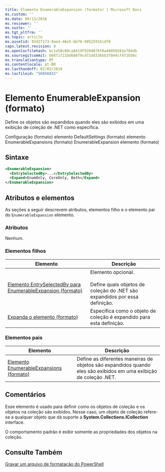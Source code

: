 ```yaml
---
title: Elemento EnumerableExpansion (formato) | Microsoft Docs
ms.custom: ''
ms.date: 09/13/2016
ms.reviewer: ''
ms.suite: ''
ms.tgt_pltfrm: ''
ms.topic: article
ms.assetid: 93d27173-9ae4-46e5-bb78-90525915cd70
caps.latest.revision: 9
ms.openlocfilehash: bc1e58c00ca8419f9204076f0a46050281e704db
ms.sourcegitcommit: b6871f21bd666f9cd71dd336bb3f844cf472b56c
ms.translationtype: MT
ms.contentlocale: pt-BR
ms.lasthandoff: 02/03/2019
ms.locfileid: "56856832"
---
```

# <a name="enumerableexpansion-element-format"></a>Elemento EnumerableExpansion (formato)

Define os objetos são expandidos quando eles são exibidos em uma exibição de coleção de .NET como específica.

Configuração (formato) elemento DefaultSettings (formato) elemento EnumerableExpansions (formato) EnumerableExpansion elemento (formato)

## <a name="syntax"></a>Sintaxe

```xml
<EnumerableExpansion>
  <EntrySelectedBy>...</EntrySelectedBy>
  <Expand>EnumOnly, CoreOnly, Both</Expand>
</EnumerableExpansion>
```

## <a name="attributes-and-elements"></a>Atributos e elementos

As seções a seguir descrevem atributos, elementos filho e o elemento pai do `EnumerableExpansion` elemento.

### <a name="attributes"></a>Atributos

Nenhum.

### <a name="child-elements"></a>Elementos filhos

|Elemento|Descrição|
|-------------|-----------------|
|[Elemento EntrySelectedBy para EnumerableExpansion (formato)](./entryselectedby-element-for-enumerableexpansion-format.md)|Elemento opcional.<br /><br /> Define quais objetos de coleção do .NET são expandidos por essa definição.|
|[Expanda o elemento (formato)](./expand-element-format.md)|Especifica como o objeto de coleção é expandido para esta definição.|

### <a name="parent-elements"></a>Elementos pais

|Elemento|Descrição|
|-------------|-----------------|
|[Elemento EnumerableExpansions (formato)](./enumerableexpansions-element-format.md)|Define as diferentes maneiras de objetos são expandidos quando eles são exibidos em uma exibição de coleção .NET.|

## <a name="remarks"></a>Comentários

Esse elemento é usado para definir como os objetos de coleção e os objetos na coleção são exibidos. Nesse caso, um objeto de coleção refere-se a qualquer objeto que dá suporte a **System.Collections.ICollection** interface.

O comportamento padrão é exibir somente as propriedades dos objetos na coleção.

## <a name="see-also"></a>Consulte Também

[Gravar um arquivo de formatação do PowerShell](./writing-a-powershell-formatting-file.md)
